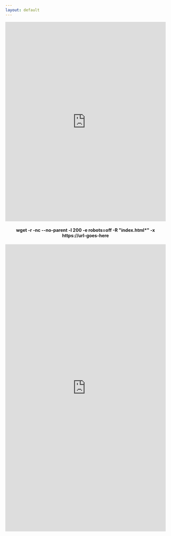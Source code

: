 ```yaml
---
layout: default
---
```


<style>#header_wrap {visibility: hidden; display: none;}</style>
<div id="megaromserver"></div>
<html>
  <center>
    <style>
      #core-wrapper > div > div > center:nth-child(2) > div > iframe {
      border: 2px solid;
      border-color: #000; 
      }
     </style> 
<div class="video-container">
    <iframe name="megaromserver" id="megaromserver" src="https://files.serverboi.org/s/MEGAROMSERVER" height="625px" width="100%" allowfullscreen="" frameborder="0">
    </iframe>
</div>
  </center>
</html> 
<noscript>
  <style>
    html body div#main-wrapper.d-flex.justify-content-center div#main.container.pl-xl-4.pr-xl-4 div.row div#core-wrapper.col-12.col-lg-11.col-xl-9.pr-xl-4 div.post.pl-1.pr-1.pl-md-2.pr-md-2 div.post-content center div.video-container iframe {
      visibility: hidden;
      height: 0px;
    }
    html body div#main-wrapper.d-flex.justify-content-center div#main.container.pl-xl-4.pr-xl-4 div.row div#core-wrapper.col-12.col-lg-11.col-xl-9.pr-xl-4 div.post.pl-1.pr-1.pl-md-2.pr-md-2 div.post-content center div#linkDiv a#Link {
      visibility: hidden;
      height: 0px;
    }
    html body div#main-wrapper.d-flex.justify-content-center div#main.container.pl-xl-4.pr-xl-4 div.row div#core-wrapper.col-12.col-lg-11.col-xl-9.pr-xl-4 div.post.pl-1.pr-1.pl-md-2.pr-md-2 div.post-content center p iframe#iframe2 {
      visibility: hidden;
      height: 0px;
    }
   </style> 
<html>
  <center>
    <h4>wget -r -nc  --no-parent -l 200 -e robots=off -R "index.html*" -x https://url-goes-here</h4>
      <iframe name="NoJavascript" id="NoJavascript" src="https://od.serverboi.org" height="900px" width="100%" allowfullscreen="" frameborder="0">
      </iframe>
    </center>
  </html>
</noscript> 
